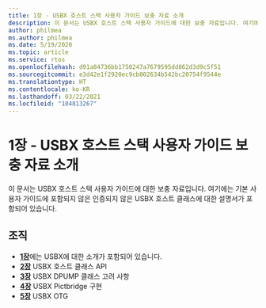 ```yaml
---
title: 1장 - USBX 호스트 스택 사용자 가이드 보충 자료 소개
description: 이 문서는 USBX 호스트 스택 사용자 가이드에 대한 보충 자료입니다. 여기에는 기본 사용자 가이드에 포함되지 않은 인증되지 않은 USBX 호스트 클래스에 대한 설명서가 포함되어 있습니다.
author: philmea
ms.author: philmea
ms.date: 5/19/2020
ms.topic: article
ms.service: rtos
ms.openlocfilehash: d91a84736bb1750247a7679595dd862d3d9c5f51
ms.sourcegitcommit: e3d42e1f2920ec9cb002634b542bc20754f9544e
ms.translationtype: HT
ms.contentlocale: ko-KR
ms.lasthandoff: 03/22/2021
ms.locfileid: "104813267"
---
```

# <a name="chapter-1---introduction-to-the-usbx-host-stack-user-guide-supplement"></a>1장 - USBX 호스트 스택 사용자 가이드 보충 자료 소개

이 문서는 USBX 호스트 스택 사용자 가이드에 대한 보충 자료입니다. 여기에는 기본 사용자 가이드에 포함되지 않은 인증되지 않은 USBX 호스트 클래스에 대한 설명서가 포함되어 있습니다.

## <a name="organization"></a>조직

- [**1장**](usbx-host-stack-supplemental-1.md)에는 USBX에 대한 소개가 포함되어 있습니다.
- [**2장**](usbx-host-stack-supplemental-2.md) USBX 호스트 클래스 API
- [**3장**](usbx-host-stack-supplemental-3.md) USBX DPUMP 클래스 고려 사항
- [**4장**](usbx-host-stack-supplemental-4.md) USBX Pictbridge 구현
- [**5장**](usbx-host-stack-supplemental-5.md) USBX OTG
